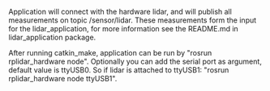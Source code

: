 Application will connect with the hardware lidar, and will publish all measurements on topic /sensor/lidar. These measurements form the input for the lidar_application, for more information see the README.md in lidar_application package.

After running catkin_make, application can be run by "rosrun rplidar_hardware node". Optionally you can add the serial port as argument, default value is ttyUSB0. So if lidar is attached to ttyUSB1: "rosrun rplidar_hardware node ttyUSB1".
